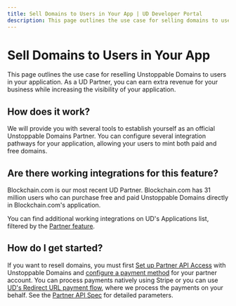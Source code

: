 ```yaml
---
title: Sell Domains to Users in Your App | UD Developer Portal
description: This page outlines the use case for selling domains to users in your application.
---
```


# Sell Domains to Users in Your App

This page outlines the use case for reselling Unstoppable Domains to users in your application. As a UD Partner, you can earn extra revenue for your business while increasing the visibility of your application.

## How does it work?

We will provide you with several tools to establish yourself as an official Unstoppable Domains Partner. You can configure several integration pathways for your application, allowing your users to mint both paid and free domains.

## Are there working integrations for this feature?

Blockchain.com is our most recent UD Partner. Blockchain.com has 31 million users who can purchase free and paid Unstoppable Domains directly in Blockchain.com's application.

You can find additional working integrations on UD's Applications list, filtered by the [Partner feature](https://unstoppabledomains.com/apps?filters=4).

## How do I get started?

If you want to resell domains, you must first [Set up Partner API Access](/partner/index.md) with Unstoppable Domains and [configure a payment method](/partner/integration-paths.md) for your partner account. You can process payments natively using Stripe or you can use [UD's Redirect URL payment flow](/partner/partner-integration-guides/redirect-url-payments.md), where we process the payments on your behalf. See the [Partner API Spec](/openapi/reference/) for detailed parameters.
